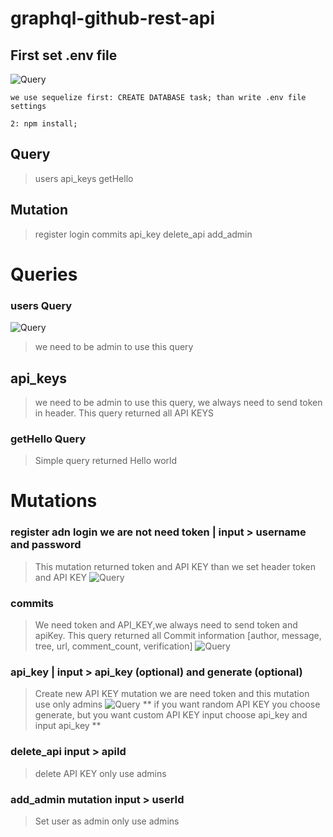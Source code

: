 # graphql-github-rest-api

## First set .env file
![Query](https://github.com/DiyorbekUz/graphql-github-rest-api/images/env.png)

```
we use sequelize first: CREATE DATABASE task; than write .env file settings

2: npm install;
```


## Query
> users
> api_keys
> getHello


## Mutation
> register
> login
> commits
> api_key
> delete_api
> add_admin

# Queries
### users Query

![Query](https://github.com/DiyorbekUz/graphql-github-rest-api/images/usersquery.png)

> we need to be admin to use this query

## api_keys
> we need to be admin to use this query, we always need to send token in header. This query returned all API KEYS


### getHello Query
> Simple query returned Hello world

# Mutations

### register adn login we are not need token | input > username and password
> This mutation returned token and API KEY than we set header token and API KEY
![Query](https://github.com/DiyorbekUz/graphql-github-rest-api/images/login.png)


### commits
> We need token and API_KEY,we always need to send token and apiKey. This query returned all Commit information [author, message, tree, url, comment_count, verification]
![Query](https://github.com/DiyorbekUz/graphql-github-rest-api/images/commits.png)


### api_key | input > api_key (optional) and generate (optional)
> Create new API KEY mutation we are need token and this mutation use only admins
![Query](https://github.com/DiyorbekUz/graphql-github-rest-api/images/api_key.png)
** if you want random API KEY you choose generate, but you want custom API KEY input choose api_key and input api_key **

### delete_api input > apiId 
> delete API KEY only use admins

### add_admin mutation input > userId
> Set user as admin only use admins